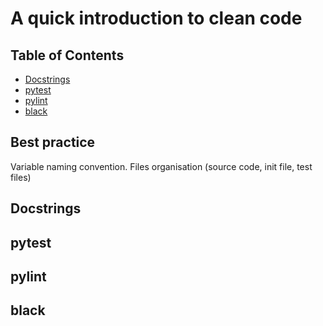# A quick introduction to clean code

## Table of Contents
- [Docstrings](#docstrings)
- [pytest](#pytest)
- [pylint](#pylint)
- [black](#black)

## Best practice
Variable naming convention.
Files organisation (source code, init file, test files)

## Docstrings

## pytest

## pylint

## black